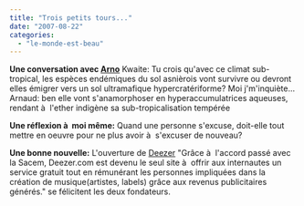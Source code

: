 ```yaml
---
title: "Trois petits tours..."
date: "2007-08-22"
categories: 
  - "le-monde-est-beau"
---
```


**Une conversation avec [Arno](http://arnaud.mouly.free.fr/blog/)** Kwaite: Tu crois qu'avec ce climat sub-tropical, les espèces endémiques du sol asnièrois vont survivre ou devront elles émigrer vers un sol ultramafique hypercratériforme? Moi j'm'inquiète... Arnaud: ben elle vont s'anamorphoser en hyperaccumulatrices aqueuses, rendant à  l'ether indigène sa sub-tropicalisation tempérée

**Une réflexion à  moi même:** Quand une personne s'excuse, doit-elle tout mettre en oeuvre pour ne plus avoir à  s'excuser de nouveau?

**Une bonne nouvelle:** L'ouverture de [Deezer](http://www.deezer.com/fr/) "Grâce à  l'accord passé avec la Sacem, Deezer.com est devenu le seul site à  offrir aux internautes un service gratuit tout en rémunérant les personnes impliquées dans la création de musique(artistes, labels) grâce aux revenus publicitaires générés." se félicitent les deux fondateurs.

